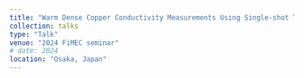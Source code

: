 ```yaml
---
title: "Warm Dense Copper Conductivity Measurements Using Single-shot THz Spectroscopy"
collection: talks
type: "Talk"
venue: "2024 FiMEC seminar"
# date: 2024
location: "Osaka, Japan"
---
```

